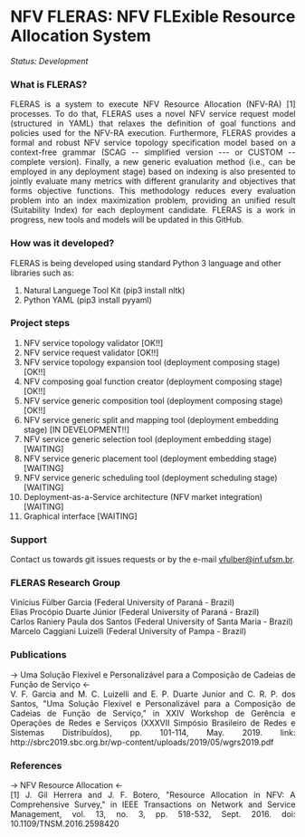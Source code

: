 NFV FLERAS: NFV FLExible Resource Allocation System
========================================================

*Status: Development*

### What is FLERAS?

<p style='text-align: justify;'>FLERAS is a system to execute NFV Resource Allocation (NFV-RA) [1] processes. To do that, FLERAS uses a novel NFV service request model (structured in YAML) that relaxes the definition of goal functions and policies used for the NFV-RA execution. Furthermore, FLERAS provides a formal and robust NFV service topology specification model based on a context-free grammar (SCAG -- simplified version --- or CUSTOM -- complete version). Finally, a new generic evaluation method (i.e., can be employed in any deployment stage) based on indexing is also presented to jointly evaluate many metrics with different granularity and objectives that forms objective functions. This methodology reduces every evaluation problem into an index maximization problem, providing an unified result (Suitability Index) for each deployment candidate. FLERAS is a work in progress, new tools and models will be updated in this GitHub.</p>

### How was it developed?

FLERAS is being developed using standard Python 3 language and other libraries such as:<br/>
1. Natural Languege Tool Kit (pip3 install nltk)<br/>
2. Python YAML (pip3 install pyyaml)

### Project steps

1. NFV service topology validator [OK!!]<br/>
2. NFV service request validator [OK!!]<br/>
3. NFV service topology expansion tool (deployment composing stage) [OK!!]<br/>
4. NFV composing goal function creator (deployment composing stage) [OK!!]<br/>
5. NFV service generic composition tool (deployment composing stage) [OK!!]<br/>
6. NFV service generic split and mapping tool (deployment embedding stage) [IN DEVELOPMENT!!]<br/>
7. NFV service generic selection tool (deployment embedding stage) [WAITING]<br/>
8. NFV service generic placement tool (deployment embedding stage) [WAITING]<br/>
8. NFV service generic scheduling tool (deployment scheduling stage) [WAITING]<br/>
8. Deployment-as-a-Service architecture (NFV market integration) [WAITING]<br/>
9. Graphical interface [WAITING]

### Support

Contact us towards git issues requests or by the e-mail vfulber@inf.ufsm.br.

### FLERAS Research Group

Vinícius Fülber Garcia (Federal University of Paraná - Brazil)<br/>
Elias Procópio Duarte Júnior (Federal University of Paraná - Brazil)<br/>
Carlos Raniery Paula dos Santos (Federal University of Santa Maria - Brazil)<br/>
Marcelo Caggiani Luizelli (Federal University of Pampa - Brazil)<br/>

### Publications

<p align="justify">-> Uma Solução Flexível e Personalizável para a Composição de Cadeias de Função de Serviço <-<br/>
V. F. Garcia and M. C. Luizelli and E. P. Duarte Junior and C. R. P. dos Santos, "Uma Solução Flexível e Personalizável para a Composição de Cadeias de Função de Serviço," in XXIV Workshop de Gerência e Operações de Redes e Serviços (XXXVII Simpósio Brasileiro de Redes e Sistemas Distribuídos), pp. 101-114, May. 2019. link: http://sbrc2019.sbc.org.br/wp-content/uploads/2019/05/wgrs2019.pdf</p>

### References

<p align="justify">-> NFV Resource Allocation <-<br/>
[1] J. Gil Herrera and J. F. Botero, "Resource Allocation in NFV: A Comprehensive Survey," in IEEE Transactions on Network and Service Management, vol. 13, no. 3, pp. 518-532, Sept. 2016. doi: 10.1109/TNSM.2016.2598420</p>
